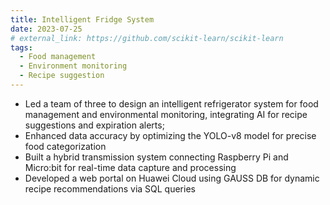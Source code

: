 ```yaml
---
title: Intelligent Fridge System
date: 2023-07-25
# external_link: https://github.com/scikit-learn/scikit-learn
tags:
  - Food management
  - Environment monitoring
  - Recipe suggestion
---
```


- Led a team of three to design an intelligent refrigerator system for food management and environmental monitoring, integrating AI for recipe suggestions and expiration alerts; 
- Enhanced data accuracy by optimizing the YOLO-v8 model for precise food categorization 
- Built a hybrid transmission system connecting Raspberry Pi and Micro:bit for real-time data capture and processing 
- Developed a web portal on Huawei Cloud using GAUSS DB for dynamic recipe recommendations via SQL queries 

<!--more-->
